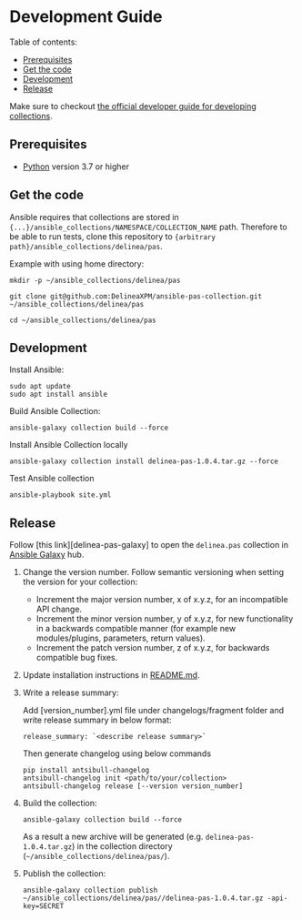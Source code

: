 # Development Guide

Table of contents:

- [Prerequisites](#prerequisites)
- [Get the code](#get-the-code)
- [Development](#development)
- [Release](#release)

Make sure to checkout [the official developer guide for developing collections][developing-collections].

## Prerequisites

- [Python][get-python] version 3.7 or higher

## Get the code

Ansible requires that collections are stored in `{...}/ansible_collections/NAMESPACE/COLLECTION_NAME` path.
Therefore to be able to run tests, clone this repository to `{arbitrary path}/ansible_collections/delinea/pas`.

Example with using home directory:

```shell
mkdir -p ~/ansible_collections/delinea/pas
```

```shell
git clone git@github.com:DelineaXPM/ansible-pas-collection.git ~/ansible_collections/delinea/pas
```

```shell
cd ~/ansible_collections/delinea/pas
```

## Development
Install Ansible:

```shell
sudo apt update
sudo apt install ansible
```

Build Ansible Collection:

```shell
ansible-galaxy collection build --force
```

Install Ansible Collection locally

```shell
ansible-galaxy collection install delinea-pas-1.0.4.tar.gz --force
```

Test Ansible collection

```shell
ansible-playbook site.yml
```

## Release

Follow [this link][delinea-pas-galaxy] to open the `delinea.pas` collection in [Ansible Galaxy][galaxy] hub.

1. Change the version number. Follow semantic versioning when setting the version for your collection:

    * Increment the major version number, x of x.y.z, for an incompatible API change.
    * Increment the minor version number, y of x.y.z, for new functionality in a backwards compatible manner (for example new modules/plugins, parameters, return values).
    * Increment the patch version number, z of x.y.z, for backwards compatible bug fixes.

2. Update installation instructions in [README.md][readme.md].

3. Write a release summary:

    Add [version_number].yml file under changelogs/fragment folder and write release summary in below format:

    ```shell
    release_summary: `<describe release summary>`
    ```

    Then generate changelog using below commands

   ```shell
   pip install antsibull-changelog
   antsibull-changelog init <path/to/your/collection>
   antsibull-changelog release [--version version_number]
   ```

4. Build the collection:

   ```shell
   ansible-galaxy collection build --force
   ```

   As a result a new archive will be generated (e.g. `delinea-pas-1.0.4.tar.gz`) in the collection directory (`~/ansible_collections/delinea/pas/`).

5. Publish the collection:

   ```shell
   ansible-galaxy collection publish ~/ansible_collections/delinea/pas//delinea-pas-1.0.4.tar.gz -api-key=SECRET
   ```

[developing-collections]: https://docs.ansible.com/ansible/latest/dev_guide/developing_collections.html
[get-python]: https://www.python.org/downloads/
[delinea-core-galaxy]: https://galaxy.ansible.com/delinea/pas
[galaxy]: https://galaxy.ansible.com/
[readme.md]: README.md
